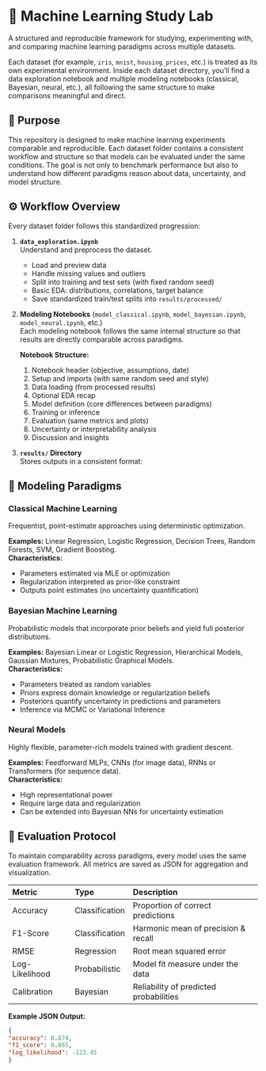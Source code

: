 # 🧠 Machine Learning Study Lab

A structured and reproducible framework for studying, experimenting with, and comparing machine learning paradigms across multiple datasets.

Each dataset (for example, `iris`, `mnist`, `housing_prices`, etc.) is treated as its own experimental environment. Inside each dataset directory, you’ll find a data exploration notebook and multiple modeling notebooks (classical, Bayesian, neural, etc.), all following the same structure to make comparisons meaningful and direct.

## 🎯 Purpose

This repository is designed to make machine learning experiments comparable and reproducible. Each dataset folder contains a consistent workflow and structure so that models can be evaluated under the same conditions. The goal is not only to benchmark performance but also to understand how different paradigms reason about data, uncertainty, and model structure.

## ⚙️ Workflow Overview

Every dataset folder follows this standardized progression:

1. **`data_exploration.ipynb`**  
   Understand and preprocess the dataset.
   - Load and preview data  
   - Handle missing values and outliers  
   - Split into training and test sets (with fixed random seed)  
   - Basic EDA: distributions, correlations, target balance  
   - Save standardized train/test splits into `results/processed/`

2. **Modeling Notebooks** (`model_classical.ipynb`, `model_bayesian.ipynb`, `model_neural.ipynb`, etc.)  
   Each modeling notebook follows the same internal structure so that results are directly comparable across paradigms.

   **Notebook Structure:**  
   1. Notebook header (objective, assumptions, date)  
   2. Setup and imports (with same random seed and style)  
   3. Data loading (from processed results)  
   4. Optional EDA recap  
   5. Model definition (core differences between paradigms)  
   6. Training or inference  
   7. Evaluation (same metrics and plots)  
   8. Uncertainty or interpretability analysis  
   9. Discussion and insights

3. **`results/` Directory**  
   Stores outputs in a consistent format:

## 🧩 Modeling Paradigms

### Classical Machine Learning
Frequentist, point-estimate approaches using deterministic optimization.

**Examples:** Linear Regression, Logistic Regression, Decision Trees, Random Forests, SVM, Gradient Boosting.  
**Characteristics:**  
- Parameters estimated via MLE or optimization  
- Regularization interpreted as prior-like constraint  
- Outputs point estimates (no uncertainty quantification)

### Bayesian Machine Learning
Probabilistic models that incorporate prior beliefs and yield full posterior distributions.

**Examples:** Bayesian Linear or Logistic Regression, Hierarchical Models, Gaussian Mixtures, Probabilistic Graphical Models.  
**Characteristics:**  
- Parameters treated as random variables  
- Priors express domain knowledge or regularization beliefs  
- Posteriors quantify uncertainty in predictions and parameters  
- Inference via MCMC or Variational Inference

### Neural Models
Highly flexible, parameter-rich models trained with gradient descent.

**Examples:** Feedforward MLPs, CNNs (for image data), RNNs or Transformers (for sequence data).  
**Characteristics:**  
- High representational power  
- Require large data and regularization  
- Can be extended into Bayesian NNs for uncertainty estimation

## 📏 Evaluation Protocol

To maintain comparability across paradigms, every model uses the same evaluation framework. All metrics are saved as JSON for aggregation and visualization.

| Metric | Type | Description |
|:--------|:-----|:-------------|
| Accuracy | Classification | Proportion of correct predictions |
| F1-Score | Classification | Harmonic mean of precision & recall |
| RMSE | Regression | Root mean squared error |
| Log-Likelihood | Probabilistic | Model fit measure under the data |
| Calibration | Bayesian | Reliability of predicted probabilities |

**Example JSON Output:**
```json
{
"accuracy": 0.874,
"f1_score": 0.865,
"log_likelihood": -123.45
}
